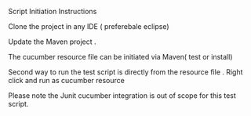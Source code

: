 Script Initiation Instructions


Clone the project in any IDE ( preferebale eclipse)


Update the Maven project .


The cucumber resource file can be initiated via Maven( test or install)


Second way to run the test script is directly from the resource file . Right click and run as cucumber resource


Please note the Junit cucumber integration is out of scope for this test script.
